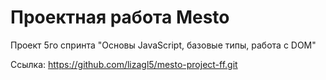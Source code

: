 # Проектная работа Mesto
Проект 5го спринта "Основы JavaScript, базовые типы, работа с DOM"

Ссылка: https://github.com/lizagl5/mesto-project-ff.git

